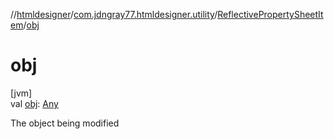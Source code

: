 //[htmldesigner](../../../index.md)/[com.jdngray77.htmldesigner.utility](../index.md)/[ReflectivePropertySheetItem](index.md)/[obj](obj.md)

# obj

[jvm]\
val [obj](obj.md): [Any](https://kotlinlang.org/api/latest/jvm/stdlib/kotlin/-any/index.html)

The object being modified
